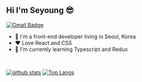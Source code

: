 ## Hi I'm Seyoung 😎

[![Gmail Badge](https://img.shields.io/badge/Gmail-red?style=flat-square&logo=Gmail&logoColor=white&mailto:link=seyoungjoodv@gmail.com)](mailto:seyoungjoodv@gmail.com)
- 📍 I'm a front-end developer living in Seoul, Korea
- ❤ Love React and CSS
- 👀 I'm currently learning Typescript and Redux
<br />

[![github stats](https://github-readme-stats.vercel.app/api?username=seyoungjoo&show_icons=true&hide_border=true)](https://github.com/SeyoungJoo)
[![Top Langs](https://github-readme-stats.vercel.app/api/top-langs/?username=seyoungjoo&layout=compact)](https://github.com/SeyoungJoo)
